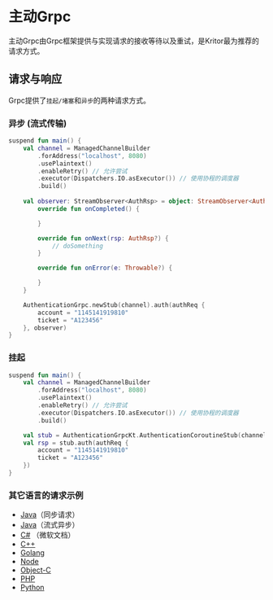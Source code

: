 # 主动Grpc

主动Grpc由Grpc框架提供与实现请求的接收等待以及重试，是Kritor最为推荐的请求方式。

## 请求与响应

Grpc提供了`挂起/堵塞`和`异步`的两种请求方式。

### 异步 (流式传输)

```kotlin
suspend fun main() {
    val channel = ManagedChannelBuilder
        .forAddress("localhost", 8080)
        .usePlaintext()
        .enableRetry() // 允许尝试
        .executor(Dispatchers.IO.asExecutor()) // 使用协程的调度器
        .build()
    
    val observer: StreamObserver<AuthRsp> = object: StreamObserver<AuthRsp> {
        override fun onCompleted() {

        }

        override fun onNext(rsp: AuthRsp?) {
            // doSomething
        }

        override fun onError(e: Throwable?) {

        }
    }

    AuthenticationGrpc.newStub(channel).auth(authReq {
        account = "1145141919810"
        ticket = "A123456"
    }, observer)
}
```

### 挂起

```kotlin
suspend fun main() {
    val channel = ManagedChannelBuilder
        .forAddress("localhost", 8080)
        .usePlaintext()
        .enableRetry() // 允许尝试
        .executor(Dispatchers.IO.asExecutor()) // 使用协程的调度器
        .build()

    val stub = AuthenticationGrpcKt.AuthenticationCoroutineStub(channel)
    val rsp = stub.auth(authReq {
        account = "1145141919810"
        ticket = "A123456"
    })
}
```

### 其它语言的请求示例

- [Java](https://grpc.io/docs/languages/java/basics/#calling-service-methods)（同步请求）
- [Java](https://grpc.io/docs/languages/java/basics/#client-side-streaming-rpc)（流式异步）
- [C#](https://learn.microsoft.com/zh-cn/aspnet/core/tutorials/grpc/grpc-start?view=aspnetcore-8.0&tabs=visual-studio#create-the-grpc-client-in-a-net-console-app) （微软文档）
- [C++](https://grpc.io/docs/languages/cpp/basics/#calling-service-methods)
- [Golang](https://grpc.io/docs/languages/go/basics/#calling-service-methods)
- [Node](https://grpc.io/docs/languages/node/basics/#calling-service-methods)
- [Object-C](https://grpc.io/docs/languages/objective-c/basics/#calling-service-methods)
- [PHP](https://grpc.io/docs/languages/php/basics/#calling-service-methods)
- [Python](https://grpc.io/docs/languages/python/basics/#calling-service-methods)

